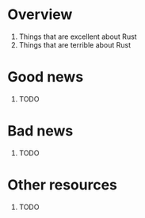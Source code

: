 # Overview
1. Things that are excellent about Rust
1. Things that are terrible about Rust


# Good news
1. TODO


# Bad news
1. TODO


# Other resources
1. TODO